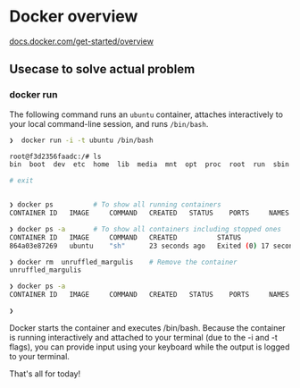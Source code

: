 # Docker overview


[docs.docker.com/get-started/overview](https://docs.docker.com/get-started/overview)


## Usecase to solve actual problem

### docker run

The following command runs an `ubuntu` container, attaches interactively to your local command-line session, and runs `/bin/bash`.



```bash
❯  docker run -i -t ubuntu /bin/bash

root@f3d2356faadc:/# ls
bin  boot  dev  etc  home  lib  media  mnt  opt  proc  root  run  sbin  srv  sys  tmp  usr  var

# exit


❯ docker ps          # To show all running containers     
CONTAINER ID   IMAGE     COMMAND   CREATED   STATUS    PORTS     NAMES

❯ docker ps -a       # To show all containers including stopped ones
CONTAINER ID   IMAGE     COMMAND   CREATED          STATUS                      PORTS     NAMES
864a03e87269   ubuntu    "sh"      23 seconds ago   Exited (0) 17 seconds ago             unruffled_margulis

❯ docker rm  unruffled_margulis    # Remove the container           
unruffled_margulis

❯ docker ps -a                 
CONTAINER ID   IMAGE     COMMAND   CREATED   STATUS    PORTS     NAMES

❯ 
```

Docker starts the container and executes /bin/bash. Because the container is running interactively and attached to your terminal (due to the -i and -t flags), you can provide input using your keyboard while the output is logged to your terminal.

That's all for today!